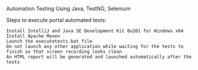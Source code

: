 Automation Testing Using Java, TestNG, Selenium

Steps to execute portal automated tests:

    Install IntelliJ and Java SE Development Kit 8u201 for Windows x64
    Install Apache Maven
    Launch the executetests.bat file
    Do not launch any other application while waiting for the tests to finish so that screen recording looks clean
    An HTML report will be generated and launched automatically after the tests

